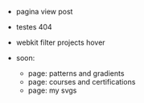 ---
---

- pagina view post
- testes 404
- webkit filter projects hover

- soon:
    - page: patterns and gradients
    - page: courses and certifications
    - page: my svgs